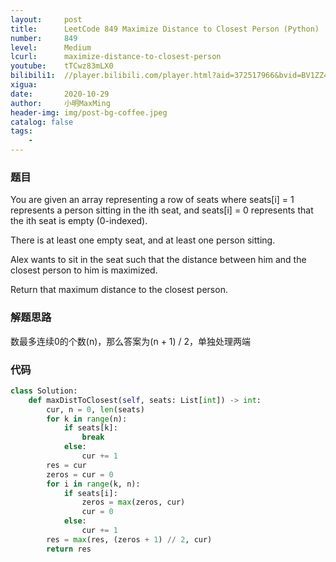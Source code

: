 ```yaml
---
layout:     post
title:      LeetCode 849 Maximize Distance to Closest Person (Python)
number:     849
level:      Medium
lcurl:      maximize-distance-to-closest-person
youtube:    tTCwz83mLX0
bilibili1:  //player.bilibili.com/player.html?aid=372517966&bvid=BV1ZZ4y1G7iT&cid=250617421&page=1
xigua:      
date:       2020-10-29
author:     小明MaxMing
header-img: img/post-bg-coffee.jpeg
catalog: false
tags:
    - 
---
```


### 题目

You are given an array representing a row of seats where seats[i] = 1 represents a person sitting in the ith seat, and seats[i] = 0 represents that the ith seat is empty (0-indexed).

There is at least one empty seat, and at least one person sitting.

Alex wants to sit in the seat such that the distance between him and the closest person to him is maximized. 

Return that maximum distance to the closest person.

### 解题思路

数最多连续0的个数(n)，那么答案为(n + 1) / 2，单独处理两端

### 代码
```python
class Solution:
    def maxDistToClosest(self, seats: List[int]) -> int:
        cur, n = 0, len(seats)
        for k in range(n):
            if seats[k]:
                break
            else:
                cur += 1
        res = cur
        zeros = cur = 0
        for i in range(k, n):
            if seats[i]:
                zeros = max(zeros, cur)
                cur = 0
            else:
                cur += 1
        res = max(res, (zeros + 1) // 2, cur)
        return res
```
